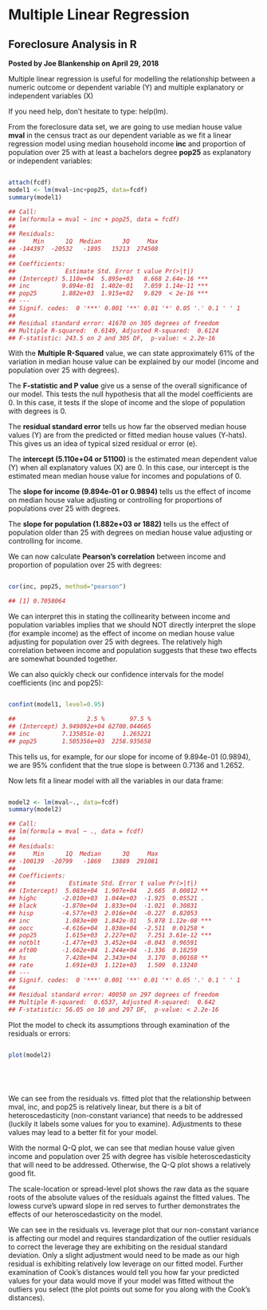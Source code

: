# Multiple Linear Regression

## Foreclosure Analysis in R

**Posted by Joe Blankenship on April 29, 2018**

Multiple linear regression is useful for modelling the relationship between a numeric outcome or dependent variable (Y) and multiple explanatory or independent variables (X)

If you need help, don’t hesitate to type: help(lm).

From the foreclosure data set, we are going to use median house value **mval** in the census tract as our dependent variable as we fit a linear regression model using median household income **inc** and proportion of population over 25 with at least a bachelors degree **pop25** as explanatory or independent variables:

```r

attach(fcdf)
model1 <- lm(mval~inc+pop25, data=fcdf)
summary(model1)

## Call:
## lm(formula = mval ~ inc + pop25, data = fcdf)
##
## Residuals:
##     Min      1Q  Median      3Q     Max
## -144397  -20532   -1895   15213  274508
##
## Coefficients:
##              Estimate Std. Error t value Pr(>|t|)
## (Intercept) 5.110e+04  5.895e+03   8.668 2.64e-16 ***
## inc         9.894e-01  1.402e-01   7.059 1.14e-11 ***
## pop25       1.882e+03  1.915e+02   9.829  < 2e-16 ***
## ---
## Signif. codes:  0 '***' 0.001 '**' 0.01 '*' 0.05 '.' 0.1 ' ' 1
##
## Residual standard error: 41670 on 305 degrees of freedom
## Multiple R-squared:  0.6149, Adjusted R-squared:  0.6124
## F-statistic: 243.5 on 2 and 305 DF,  p-value: < 2.2e-16

```

With the **Multiple R-Squared** value, we can state approximately 61% of the variation in median house value can be explained by our model (income and population over 25 with degrees).

The **F-statistic and P value** give us a sense of the overall significance of our model. This tests the null hypothesis that all the model coefficients are 0. In this case, it tests if the slope of income and the slope of population with degrees is 0.

The **residual standard error** tells us how far the observed median house values (Y) are from the predicted or fitted median house values (Y-hats). This gives us an idea of typical sized residual or error (e).

The **intercept (5.110e+04 or 51100)** is the estimated mean dependent value (Y) when all explanatory values (X) are 0. In this case, our intercept is the estimated mean median house value for incomes and populations of 0.

The **slope for income (9.894e-01 or 0.9894)** tells us the effect of income on median house value adjusting or controlling for proportions of populations over 25 with degrees.

The **slope for population (1.882e+03 or 1882)** tells us the effect of population older than 25 with degrees on median house value adjusting or controlling for income.

We can now calculate **Pearson’s correlation** between income and proportion of population over 25 with degrees:

```r

cor(inc, pop25, method="pearson")

## [1] 0.7058064

```

We can interpret this in stating the collinearity between income and population variables implies that we should NOT directly interpret the slope (for example income) as the effect of income on median house value adjusting for population over 25 with degrees. The relatively high correlation between income and population suggests that these two effects are somewhat bounded together.

We can also quickly check our confidence intervals for the model coefficients (inc and pop25):

```r

confint(model1, level=0.95)

##                    2.5 %       97.5 %
## (Intercept) 3.949892e+04 62700.044665
## inc         7.135851e-01     1.265221
## pop25       1.505356e+03  2258.935658

```

This tells us, for example, for our slope for income of 9.894e-01 (0.9894), we are 95% confident that the true slope is between 0.7136 and 1.2652.

Now lets fit a linear model with all the variables in our data frame:

```r

model2 <- lm(mval~., data=fcdf)
summary(model2)

## Call:
## lm(formula = mval ~ ., data = fcdf)
##
## Residuals:
##     Min      1Q  Median      3Q     Max
## -100139  -20799   -1869   13889  291081
##
## Coefficients:
##               Estimate Std. Error t value Pr(>|t|)
## (Intercept)  5.083e+04  1.907e+04   2.665  0.00812 **
## highc       -2.010e+03  1.044e+03  -1.925  0.05521 .
## black       -1.870e+04  1.833e+04  -1.021  0.30831
## hisp        -4.577e+03  2.016e+04  -0.227  0.82053
## inc          1.083e+00  1.842e-01   5.878 1.12e-08 ***
## oocc        -4.616e+04  1.838e+04  -2.511  0.01258 *
## pop25        1.615e+03  2.227e+02   7.251 3.61e-12 ***
## notblt      -1.477e+03  3.452e+04  -0.043  0.96591
## aft00       -1.662e+04  1.244e+04  -1.336  0.18259
## hs           7.428e+04  2.343e+04   3.170  0.00168 **
## rate         1.691e+03  1.121e+03   1.509  0.13240
## ---
## Signif. codes:  0 '***' 0.001 '**' 0.01 '*' 0.05 '.' 0.1 ' ' 1
##
## Residual standard error: 40050 on 297 degrees of freedom
## Multiple R-squared:  0.6537, Adjusted R-squared:  0.642
## F-statistic: 56.05 on 10 and 297 DF,  p-value: < 2.2e-16

```

Plot the model to check its assumptions through examination of the residuals or errors:

```r

plot(model2)

```

```{image} ../images/mlr_unnamed-chunk-5-1.png
```

```{image} ../images/mlr_unnamed-chunk-5-2.png
```

```{image} ../images/mlr_unnamed-chunk-5-3.png
```

```{image} ../images/mlr_unnamed-chunk-5-4.png
```

We can see from the residuals vs. fitted plot that the relationship between mval, inc, and pop25 is relatively linear, but there is a bit of heteroscedasticity (non-constant variance) that needs to be addressed (luckily it labels some values for you to examine). Adjustments to these values may lead to a better fit for your model.

With the normal Q-Q plot, we can see that median house value given income and population over 25 with degree has visible heteroscedasticity that will need to be addressed. Otherwise, the Q-Q plot shows a relatively good fit.

The scale-location or spread-level plot shows the raw data as the square roots of the absolute values of the residuals against the fitted values. The lowess curve’s upward slope in red serves to further demonstrates the effects of our heteroscedasticity on the model.

We can see in the residuals vs. leverage plot that our non-constant variance is affecting our model and requires standardization of the outlier residuals to correct the leverage they are exhibiting on the residual standard deviation. Only a slight adjustment would need to be made as our high residual is exhibiting relatively low leverage on our fitted model. Further examination of Cook’s distances would tell you how far your predicted values for your data would move if your model was fitted without the outliers you select (the plot points out some for you along with the Cook’s distances).
